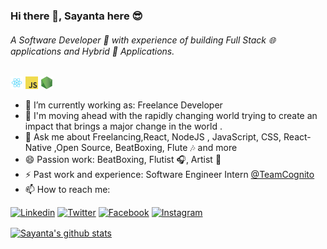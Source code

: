 ### Hi there 👋, Sayanta here 😎️
###### A Software Developer 🚀 with experience of building Full Stack 🌐 applications and Hybrid 📱 Applications.

<code><img height="20" src="https://raw.githubusercontent.com/github/explore/80688e429a7d4ef2fca1e82350fe8e3517d3494d/topics/react/react.png"></code>
<code><img height="20" src="https://raw.githubusercontent.com/github/explore/80688e429a7d4ef2fca1e82350fe8e3517d3494d/topics/javascript/javascript.png"></code>
<code><img height="20" src="https://raw.githubusercontent.com/github/explore/80688e429a7d4ef2fca1e82350fe8e3517d3494d/topics/nodejs/nodejs.png"></code>

- 🔭 I’m currently working as: Freelance Developer
- 👯 I'm moving ahead with the rapidly changing world trying to create an impact that brings a major change in the world .
- 💬 Ask me about Freelancing,React, NodeJS , JavaScript, CSS, React-Native ,Open Source, BeatBoxing, Flute 🎶️ and more
- 😄 Passion work: BeatBoxing, Flutist 🎧️, Artist 🎨
- ⚡ Past work and experience: Software Engineer Intern [@TeamCognito](https://github.com/teamcognito-tech-llp)
- 📫 How to reach me:

[![Linkedin](https://img.shields.io/badge/LinkedIn-blue.svg?style=for-the-badge&logo=linkedin)](https://www.linkedin.com/in/sayanta-b-752432130/)
[![Twitter](https://img.shields.io/badge/Twitter-skyblue.svg?style=for-the-badge&logo=twitter)](https://twitter.com/sayanta2702)
[![Facebook](https://img.shields.io/badge/Facebook-white.svg?style=for-the-badge&logo=facebook)](https://www.facebook.com/sayanta.bhattacharjee.589)
[![Instagram](https://img.shields.io/badge/Instagram-pink.svg?style=for-the-badge&logo=instagram)](https://www.instagram.com/saynbeatbox/)

<a href="https://github.com/Sayan-dev">
 <img align="center" src="https://github-readme-stats.vercel.app/api?username=Sayan-dev&show_icons=true&theme=dracula&line_height=27" alt="Sayanta's github stats"/>
</a>
